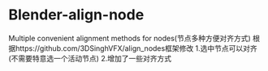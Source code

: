 # Blender-align-node
Multiple convenient alignment methods for nodes(节点多种方便对齐方式)
根据https://github.com/3DSinghVFX/align_nodes框架修改
1.选中节点可以对齐(不需要特意选一个活动节点)
2.增加了一些对齐方式
